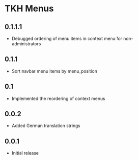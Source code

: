 # TKH Menus



## 0.1.1.1

* Debugged ordering of menu items in context menu for non-administrators


## 0.1.1

* Sort navbar menu items by menu_position


## 0.1

* Implemented the reordering of context menus


## 0.0.2

* Added German translation strings


## 0.0.1

* Initial release
